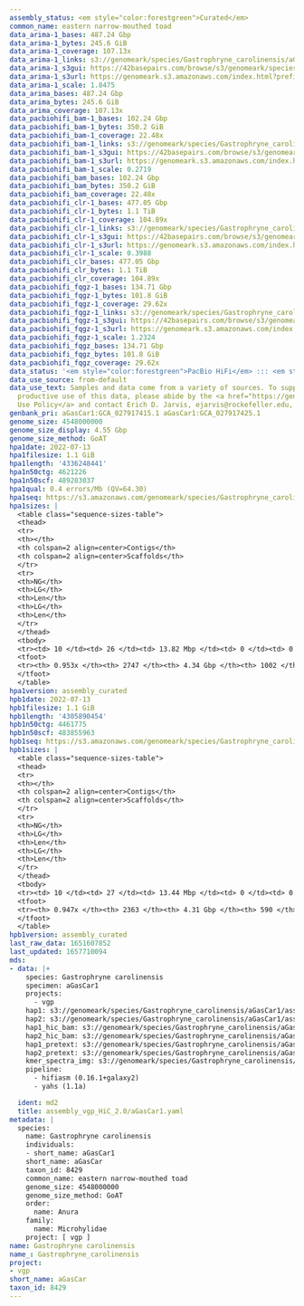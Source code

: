 ```yaml
---
assembly_status: <em style="color:forestgreen">Curated</em>
common_name: eastern narrow-mouthed toad
data_arima-1_bases: 487.24 Gbp
data_arima-1_bytes: 245.6 GiB
data_arima-1_coverage: 107.13x
data_arima-1_links: s3://genomeark/species/Gastrophryne_carolinensis/aGasCar1/genomic_data/arima/<br>
data_arima-1_s3gui: https://42basepairs.com/browse/s3/genomeark/species/Gastrophryne_carolinensis/aGasCar1/genomic_data/arima/
data_arima-1_s3url: https://genomeark.s3.amazonaws.com/index.html?prefix=species/Gastrophryne_carolinensis/aGasCar1/genomic_data/arima/
data_arima-1_scale: 1.8475
data_arima_bases: 487.24 Gbp
data_arima_bytes: 245.6 GiB
data_arima_coverage: 107.13x
data_pacbiohifi_bam-1_bases: 102.24 Gbp
data_pacbiohifi_bam-1_bytes: 350.2 GiB
data_pacbiohifi_bam-1_coverage: 22.48x
data_pacbiohifi_bam-1_links: s3://genomeark/species/Gastrophryne_carolinensis/aGasCar1/genomic_data/pacbio_hifi/<br>
data_pacbiohifi_bam-1_s3gui: https://42basepairs.com/browse/s3/genomeark/species/Gastrophryne_carolinensis/aGasCar1/genomic_data/pacbio_hifi/
data_pacbiohifi_bam-1_s3url: https://genomeark.s3.amazonaws.com/index.html?prefix=species/Gastrophryne_carolinensis/aGasCar1/genomic_data/pacbio_hifi/
data_pacbiohifi_bam-1_scale: 0.2719
data_pacbiohifi_bam_bases: 102.24 Gbp
data_pacbiohifi_bam_bytes: 350.2 GiB
data_pacbiohifi_bam_coverage: 22.48x
data_pacbiohifi_clr-1_bases: 477.05 Gbp
data_pacbiohifi_clr-1_bytes: 1.1 TiB
data_pacbiohifi_clr-1_coverage: 104.89x
data_pacbiohifi_clr-1_links: s3://genomeark/species/Gastrophryne_carolinensis/aGasCar1/genomic_data/pacbio_hifi/<br>
data_pacbiohifi_clr-1_s3gui: https://42basepairs.com/browse/s3/genomeark/species/Gastrophryne_carolinensis/aGasCar1/genomic_data/pacbio_hifi/
data_pacbiohifi_clr-1_s3url: https://genomeark.s3.amazonaws.com/index.html?prefix=species/Gastrophryne_carolinensis/aGasCar1/genomic_data/pacbio_hifi/
data_pacbiohifi_clr-1_scale: 0.3988
data_pacbiohifi_clr_bases: 477.05 Gbp
data_pacbiohifi_clr_bytes: 1.1 TiB
data_pacbiohifi_clr_coverage: 104.89x
data_pacbiohifi_fqgz-1_bases: 134.71 Gbp
data_pacbiohifi_fqgz-1_bytes: 101.8 GiB
data_pacbiohifi_fqgz-1_coverage: 29.62x
data_pacbiohifi_fqgz-1_links: s3://genomeark/species/Gastrophryne_carolinensis/aGasCar1/genomic_data/pacbio_hifi/<br>
data_pacbiohifi_fqgz-1_s3gui: https://42basepairs.com/browse/s3/genomeark/species/Gastrophryne_carolinensis/aGasCar1/genomic_data/pacbio_hifi/
data_pacbiohifi_fqgz-1_s3url: https://genomeark.s3.amazonaws.com/index.html?prefix=species/Gastrophryne_carolinensis/aGasCar1/genomic_data/pacbio_hifi/
data_pacbiohifi_fqgz-1_scale: 1.2324
data_pacbiohifi_fqgz_bases: 134.71 Gbp
data_pacbiohifi_fqgz_bytes: 101.8 GiB
data_pacbiohifi_fqgz_coverage: 29.62x
data_status: '<em style="color:forestgreen">PacBio HiFi</em> ::: <em style="color:forestgreen">Arima</em>'
data_use_source: from-default
data_use_text: Samples and data come from a variety of sources. To support fair and
  productive use of this data, please abide by the <a href="https://genome10k.soe.ucsc.edu/data-use-policies/">Data
  Use Policy</a> and contact Erich D. Jarvis, ejarvis@rockefeller.edu, with any questions.
genbank_pri: aGasCar1:GCA_027917415.1 aGasCar1:GCA_027917425.1
genome_size: 4548000000
genome_size_display: 4.55 Gbp
genome_size_method: GoAT
hpa1date: 2022-07-13
hpa1filesize: 1.1 GiB
hpa1length: '4336248441'
hpa1n50ctg: 4621226
hpa1n50scf: 489283037
hpa1qual: 0.4 errors/Mb (QV=64.30)
hpa1seq: https://s3.amazonaws.com/genomeark/species/Gastrophryne_carolinensis/aGasCar1/assembly_curated/aGasCar1.hap1.cur.20220713.fasta.gz
hpa1sizes: |
  <table class="sequence-sizes-table">
  <thead>
  <tr>
  <th></th>
  <th colspan=2 align=center>Contigs</th>
  <th colspan=2 align=center>Scaffolds</th>
  </tr>
  <tr>
  <th>NG</th>
  <th>LG</th>
  <th>Len</th>
  <th>LG</th>
  <th>Len</th>
  </tr>
  </thead>
  <tbody>
  <tr><td> 10 </td><td> 26 </td><td> 13.82 Mbp </td><td> 0 </td><td> 0.66 Gbp </td></tr><tr><td> 20 </td><td> 64 </td><td> 9.93 Mbp </td><td> 1 </td><td> 0.63 Gbp </td></tr><tr><td> 30 </td><td> 117 </td><td> 7.47 Mbp </td><td> 2 </td><td> 0.53 Gbp </td></tr><tr><td> 40 </td><td> 183 </td><td> 6.12 Mbp </td><td> 2 </td><td> 0.53 Gbp </td></tr><tr style="background-color:#cccccc;"><td> 50 </td><td> 269 </td><td style="background-color:#88ff88;"> 4.62 Mbp </td><td> 3 </td><td style="background-color:#88ff88;"> 489.28 Mbp </td></tr><tr><td> 60 </td><td> 381 </td><td> 3.54 Mbp </td><td> 4 </td><td> 459.08 Mbp </td></tr><tr><td> 70 </td><td> 533 </td><td> 2.53 Mbp </td><td> 5 </td><td> 441.14 Mbp </td></tr><tr><td> 80 </td><td> 756 </td><td> 1.64 Mbp </td><td> 7 </td><td> 208.51 Mbp </td></tr><tr><td> 90 </td><td> 1167 </td><td> 0.64 Mbp </td><td> 10 </td><td> 172.28 Mbp </td></tr><tr><td> 100 </td><td> 0 </td><td>  </td><td> 0 </td><td>  </td></tr></tbody>
  <tfoot>
  <tr><th> 0.953x </th><th> 2747 </th><th> 4.34 Gbp </th><th> 1002 </th><th> 4.34 Gbp </th></tr>
  </tfoot>
  </table>
hpa1version: assembly_curated
hpb1date: 2022-07-13
hpb1filesize: 1.1 GiB
hpb1length: '4305890454'
hpb1n50ctg: 4461775
hpb1n50scf: 483855963
hpb1seq: https://s3.amazonaws.com/genomeark/species/Gastrophryne_carolinensis/aGasCar1/assembly_curated/aGasCar1.hap2.cur.20220713.fasta.gz
hpb1sizes: |
  <table class="sequence-sizes-table">
  <thead>
  <tr>
  <th></th>
  <th colspan=2 align=center>Contigs</th>
  <th colspan=2 align=center>Scaffolds</th>
  </tr>
  <tr>
  <th>NG</th>
  <th>LG</th>
  <th>Len</th>
  <th>LG</th>
  <th>Len</th>
  </tr>
  </thead>
  <tbody>
  <tr><td> 10 </td><td> 27 </td><td> 13.44 Mbp </td><td> 0 </td><td> 0.66 Gbp </td></tr><tr><td> 20 </td><td> 66 </td><td> 9.99 Mbp </td><td> 1 </td><td> 0.63 Gbp </td></tr><tr><td> 30 </td><td> 119 </td><td> 7.27 Mbp </td><td> 2 </td><td> 0.52 Gbp </td></tr><tr><td> 40 </td><td> 189 </td><td> 5.75 Mbp </td><td> 3 </td><td> 483.86 Mbp </td></tr><tr style="background-color:#cccccc;"><td> 50 </td><td> 278 </td><td style="background-color:#88ff88;"> 4.46 Mbp </td><td> 3 </td><td style="background-color:#88ff88;"> 483.86 Mbp </td></tr><tr><td> 60 </td><td> 396 </td><td> 3.33 Mbp </td><td> 4 </td><td> 459.95 Mbp </td></tr><tr><td> 70 </td><td> 555 </td><td> 2.43 Mbp </td><td> 5 </td><td> 441.38 Mbp </td></tr><tr><td> 80 </td><td> 791 </td><td> 1.54 Mbp </td><td> 7 </td><td> 207.53 Mbp </td></tr><tr><td> 90 </td><td> 1231 </td><td> 0.60 Mbp </td><td> 10 </td><td> 162.84 Mbp </td></tr><tr><td> 100 </td><td> 0 </td><td>  </td><td> 0 </td><td>  </td></tr></tbody>
  <tfoot>
  <tr><th> 0.947x </th><th> 2363 </th><th> 4.31 Gbp </th><th> 590 </th><th> 4.31 Gbp </th></tr>
  </tfoot>
  </table>
hpb1version: assembly_curated
last_raw_data: 1651607852
last_updated: 1657710094
mds:
- data: |+
    species: Gastrophryne carolinensis
    specimen: aGasCar1
    projects:
      - vgp
    hap1: s3://genomeark/species/Gastrophryne_carolinensis/aGasCar1/assembly_vgp_HiC_2.0/aGasCar1.HiC.hap1.s2.fasta.gz
    hap2: s3://genomeark/species/Gastrophryne_carolinensis/aGasCar1/assembly_vgp_HiC_2.0/aGasCar1.HiC.hap2.s2.fasta.gz
    hap1_hic_bam: s3://genomeark/species/Gastrophryne_carolinensis/aGasCar1/assembly_vgp_HiC_2.0/evaluation/pretext/aGasCar1.HiC.hap1.s2.bam
    hap2_hic_bam: s3://genomeark/species/Gastrophryne_carolinensis/aGasCar1/assembly_vgp_HiC_2.0/evaluation/pretext/aGasCar1.HiC.hap2.s2.bam
    hap1_pretext: s3://genomeark/species/Gastrophryne_carolinensis/aGasCar1/assembly_vgp_HiC_2.0/evaluation/pretext/aGasCar1.HiC.hap1.s2.pretext
    hap2_pretext: s3://genomeark/species/Gastrophryne_carolinensis/aGasCar1/assembly_vgp_HiC_2.0/evaluation/pretext/aGasCar1.HiC.hap2.s2.pretext
    kmer_spectra_img: s3://genomeark/species/Gastrophryne_carolinensis/aGasCar1/assembly_vgp_HiC_2.0/evaluation/merqury/aGasCar1_png/
    pipeline:
      - hifiasm (0.16.1+galaxy2)
      - yahs (1.1a)

  ident: md2
  title: assembly_vgp_HiC_2.0/aGasCar1.yaml
metadata: |
  species:
    name: Gastrophryne carolinensis
    individuals:
    - short_name: aGasCar1
    short_name: aGasCar
    taxon_id: 8429
    common_name: eastern narrow-mouthed toad
    genome_size: 4548000000
    genome_size_method: GoAT
    order:
      name: Anura
    family:
      name: Microhylidae
    project: [ vgp ]
name: Gastrophryne carolinensis
name_: Gastrophryne_carolinensis
project:
- vgp
short_name: aGasCar
taxon_id: 8429
---
```

